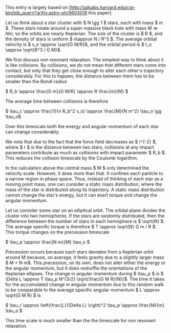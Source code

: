 This entry is largely based on [http://adsabs.harvard.edu/cgi-bin/bib_query?arXiv:astro-ph/9603018 this paper].

Let us think about a star cluster with $ N \gg 1 $ stars, each with mass $ m $. These stars rotate around a super massive black hole with mass $M \gg N m$, so the orbits are nearly Keplerian. The size of the cluster is $ R $, and the density of stars is uniform $ n\approx N / R^3 $. The average orbital velocity is $ v_o \approx \sqrt{G M/R}$, and the orbital period is $ t_o \approx \sqrt{R^3 / G M}$.

We first discuss non resonant relaxation. The simplest way to think about it is like collisions. By collisions, we do not mean that different stars come into contact, but only that they get close enough to alter each other's trajectory considerably. For this to happen, the distance between them has to be smaller than the Bondi radius

$ R_b \approx \frac{G m}{G M/R} \approx R \frac{m}{M} $

The average time between collisions is therefore

$ \tau_c \approx \frac{1}{n R_b^2 v_o} \approx \frac{M}{N m^2} \tau_o \gg \tau_o$

Over this timescale both the energy and angular momentum of each star can change considerably.

We note that due to the fact that the force field decreases as $ r^{-2} $, where $ r $ is the distance between two stars, collisions at any impact parameters contribute as much as collisions with impact parameter $ R_b $. This reduces the collision timescale by the Coulomb logarithm.

In the calculation above the central mass $ M $ only determined the velocity scale. However, it does more than that. It confines each particle to a narrow region in phase space. Thus, instead of thinking of each star as a moving point mass, one can consider a static mass distribution, where the mass of the star is distributed along its trajectory. A static mass distribution cannot change the star's energy, but it can exert torque and change the angular momentum.

Let us consider some star on an elliptical orbit. The orbital plane divides the cluster into two hemispheres. If the stars are randomly distributed, then the difference between the number of stars in each hemisphere is $ \sqrt{N} $. The average specific torque is therefore $ T \approx \sqrt{N} G m / R $. This torque changes on the precession timescale

$ \tau_p \approx \frac{N m}{M} \tau_o $

Precession occurs because each stars deviates from a Keplerian orbit around M because, on average, it feels gravity due to a slightly larger mass $ M + N m$. This precession, on its own, does not alter either the energy or the angular momentum, but it does reshuffle the orientations of the Keplerian ellipses. The change in angular momentum during $ \tau_p $ is $ \Delta L \approx T \tau_p N^{3/2} \sqrt{\frac{G M R}{N}}$. The time it takes for the accumulated change in angular momentum due to this random walk to be comparable to the average specific angular momentum $ L \approx \sqrt{G M R} $ is

$ \tau_r \approx \left(\frac{L}{\Delta L} \right)^2 \tau_p \approx \frac{M}{m} \tau_o $

This time scale is much smaller than the the timescale for non resonant relaxation.